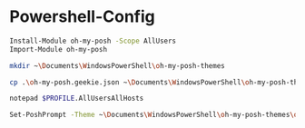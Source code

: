 # Powershell-Config

```bash
Install-Module oh-my-posh -Scope AllUsers
Import-Module oh-my-posh
```

```bash
mkdir ~\Documents\WindowsPowerShell\oh-my-posh-themes
```

```bash
cp .\oh-my-posh.geekie.json ~\Documents\WindowsPowerShell\oh-my-posh-themes
```

```bash
notepad $PROFILE.AllUsersAllHosts
```

```bash
Set-PoshPrompt -Theme ~\Documents\WindowsPowerShell\oh-my-posh-themes\oh-my-posh.geekie.json
```